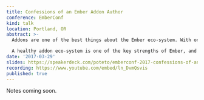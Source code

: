 ```yaml
---
title: Confessions of an Ember Addon Author
conference: EmberConf
kind: talk
location: Portland, OR
abstract: >-
  Addons are one of the best things about the Ember eco-system. With one command, you can opt into using a well tested addon that does some of the heavy-lifting for you when building complex applications. The next best thing is that sharing your solution for solving problems is very simple; it's not a big leap going from Ember developer to addon author!

  A healthy addon eco-system is one of the key strengths of Ember, and in this talk we'll discover some best practices, tips and tricks and other exciting confessions from a self-confessed addon addict!
date: '2017-03-29'
slides: https://speakerdeck.com/poteto/emberconf-2017-confessions-of-an-ember-addon-author
recording: https://www.youtube.com/embed/ln_DvmQsvis
published: true
---
```


Notes coming soon.